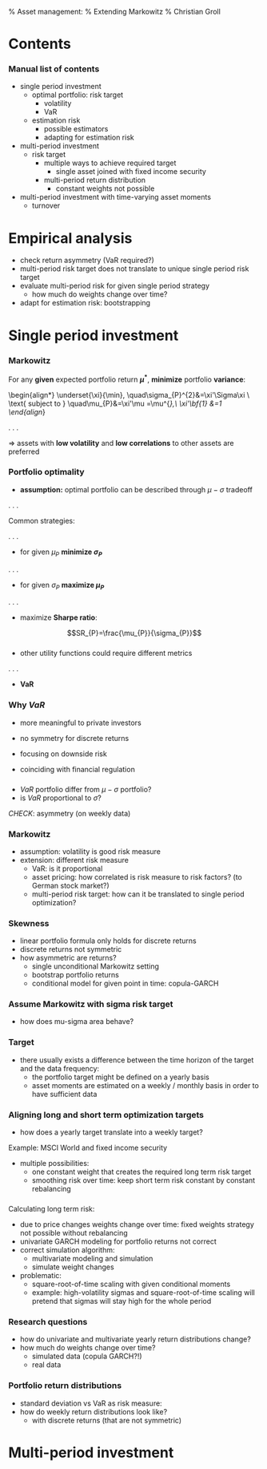 % Asset management:
% Extending Markowitz
% Christian Groll

# Contents

### Manual list of contents
- single period investment
	- optimal portfolio: risk target
		- volatility
		- VaR
	- estimation risk
		- possible estimators
		- adapting for estimation risk
- multi-period investment
	- risk target
		- multiple ways to achieve required target
			- single asset joined with fixed income security
		- multi-period return distribution
			- constant weights not possible
- multi-period investment with time-varying asset moments
	- turnover

# Empirical analysis

- check return asymmetry (VaR required?)
- multi-period risk target does not translate to unique single period
  risk target
- evaluate multi-period risk for given single period strategy
	- how much do weights change over time?
- adapt for estimation risk: bootstrapping


# Single period investment

### Markowitz

For any **given** expected portfolio return **$\mu^{*}$**,
**minimize** portfolio **variance**:

\begin{align*}
\underset{\xi}{\min}\, \quad\sigma_{P}^{2}&=\xi'\Sigma\xi \\
\text{ subject to } \quad\mu_{P}&=\xi'\mu =\mu^{*},\\
\xi'\bf{1} &=1
\end{align*}

. . .

$\Rightarrow$ assets with **low volatility** and **low correlations**
to other assets are preferred

### Portfolio optimality

- **assumption:** optimal portfolio can be described through
  $\mu-\sigma$ tradeoff

. . .

Common strategies:

. . .

- for given $\mu_{P}$ **minimize $\sigma_{P}$**

. . .

- for given $\sigma_{P}$ **maximize $\mu_{P}$**

. . .

- maximize **Sharpe ratio**:

$$SR_{P}=\frac{\mu_{P}}{\sigma_{P}}$$

###

- other utility functions could require different metrics

. . .

- **VaR**

### Why *VaR*

- more meaningful to private investors

- no symmetry for discrete returns

- focusing on downside risk

- coinciding with financial regulation

###

- *VaR* portfolio differ from $\mu-\sigma$ portfolio?
- is *VaR* proportional to $\sigma$?

*CHECK*: asymmetry (on weekly data)


### Markowitz

- assumption: volatility is good risk measure
- extension: different risk measure
	- VaR: is it proportional
	- asset pricing: how correlated is risk measure to risk factors?
     (to German stock market?)
	- multi-period risk target: how can it be translated to single
     period optimization?

### Skewness

- linear portfolio formula only holds for discrete returns
- discrete returns not symmetric
- how asymmetric are returns?
	- single unconditional Markowitz setting
	- bootstrap portfolio returns
	- conditional model for given point in time: copula-GARCH

### Assume Markowitz with sigma risk target

- how does mu-sigma area behave?

### Target

- there usually exists a difference between the time horizon of the
  target and the data frequency:
	- the portfolio target might be defined on a yearly basis
	- asset moments are estimated on a weekly / monthly basis in order
     to have sufficient data

### Aligning long and short term optimization targets

- how does a yearly target translate into a weekly target?

Example: MSCI World and fixed income security
- multiple possibilities: 
	- one constant weight that creates the required long term risk
     target
	- smoothing risk over time: keep short term risk constant by
     constant rebalancing

### 

Calculating long term risk:
- due to price changes weights change over time: fixed weights
  strategy not possible without rebalancing
- univariate GARCH modeling for portfolio returns not correct
- correct simulation algorithm:
	- multivariate modeling and simulation
	- simulate weight changes
- problematic:
	- square-root-of-time scaling with given conditional moments
	- example: high-volatility sigmas and square-root-of-time scaling
     will pretend that sigmas will stay high for the whole period

### Research questions
- how do univariate and multivariate yearly return distributions
  change?
- how much do weights change over time?
	- simulated data (copula GARCH?!)
	- real data

### Portfolio return distributions

- standard deviation vs VaR as risk measure:
- how do weekly return distributions look like?
	- with discrete returns (that are not symmetric)

# Multi-period investment
